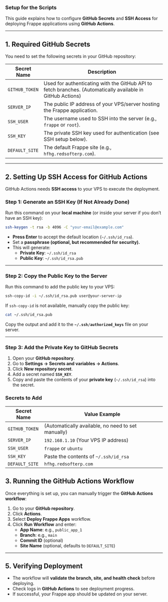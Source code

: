 ### **Setup for the Scripts**
This guide explains how to configure **GitHub Secrets** and **SSH Access** for deploying Frappe applications using **GitHub Actions**.

---

## **1. Required GitHub Secrets**
You need to set the following secrets in your GitHub repository:

| Secret Name         | Description |
|---------------------|-------------|
| `GITHUB_TOKEN`      | Used for authenticating with the GitHub API to fetch branches. (Automatically available in GitHub Actions) |
| `SERVER_IP`         | The public IP address of your VPS/server hosting the Frappe application. |
| `SSH_USER`          | The username used to SSH into the server (e.g., `frappe` or `root`). |
| `SSH_KEY`           | The private SSH key used for authentication (see SSH setup below). |
| `DEFAULT_SITE`      | The default Frappe site (e.g., `hfhg.redsofterp.com`). |

---

## **2. Setting Up SSH Access for GitHub Actions**
GitHub Actions needs **SSH access** to your VPS to execute the deployment.

### **Step 1: Generate an SSH Key (If Not Already Done)**
Run this command on your **local machine** (or inside your server if you don’t have an SSH key):
```bash
ssh-keygen -t rsa -b 4096 -C "your-email@example.com"
```
- **Press Enter** to accept the default location (`~/.ssh/id_rsa`).
- Set a **passphrase (optional, but recommended for security).**
- This will generate:
  - **Private Key**: `~/.ssh/id_rsa`
  - **Public Key**: `~/.ssh/id_rsa.pub`

---

### **Step 2: Copy the Public Key to the Server**
Run this command to add the public key to your VPS:
```bash
ssh-copy-id -i ~/.ssh/id_rsa.pub user@your-server-ip
```
If `ssh-copy-id` is not available, manually copy the public key:
```bash
cat ~/.ssh/id_rsa.pub
```
Copy the output and add it to the **`~/.ssh/authorized_keys`** file on your server.

---

### **Step 3: Add the Private Key to GitHub Secrets**
1. Open your **GitHub repository**.
2. Go to **Settings → Secrets and variables → Actions**.
3. Click **New repository secret**.
4. Add a secret named **`SSH_KEY`**.
5. Copy and paste the contents of your **private key** (`~/.ssh/id_rsa`) into the secret.


### **Secrets to Add**
| Secret Name  | Value Example |
|--------------|--------------|
| `GITHUB_TOKEN` | (Automatically available, no need to set manually) |
| `SERVER_IP`  | `192.168.1.10` (Your VPS IP address) |
| `SSH_USER`   | `frappe` or `ubuntu` |
| `SSH_KEY`    | Paste the contents of `~/.ssh/id_rsa` |
| `DEFAULT_SITE` | `hfhg.redsofterp.com` |



## **3. Running the GitHub Actions Workflow**
Once everything is set up, you can manually trigger the **GitHub Actions workflow**:
1. Go to your **GitHub repository**.
2. Click **Actions**.
3. Select **Deploy Frappe Apps** workflow.
4. Click **Run Workflow** and enter:
   - **App Name**: e.g., `public_app_1`
   - **Branch**: e.g., `main`
   - **Commit ID** (optional)
   - **Site Name** (optional, defaults to `DEFAULT_SITE`)

---

## **5. Verifying Deployment**
- The workflow will **validate the branch, site, and health check** before deploying.
- Check logs in **GitHub Actions** to see deployment progress.
- If successful, your Frappe app should be updated on your server.
